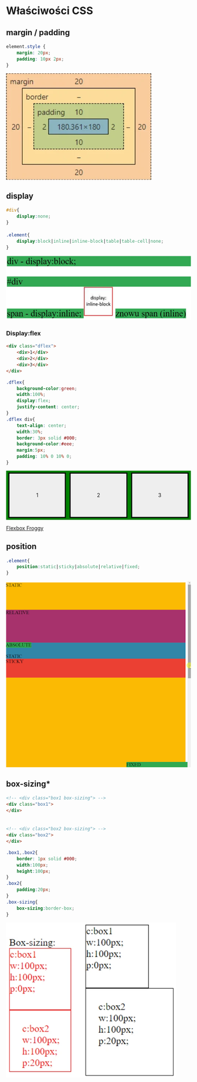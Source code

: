 # Właściwości CSS
## margin / padding
<div class="standardWrapper">
<div>

```css
element.style {
    margin: 20px;
    padding: 10px 2px;
}
```
</div>
<div>

![Margin & padding difference](../images/css_margin_padding.webp)

</div>
</div>

## display
```css
#div{
	display:none;
}

.element{
	display:block|inline|inline-block|table|table-cell|none;
}
```

![CSS Displays](../images/css_displays.webp)

### Display:flex
<div class="code">

```html
<div class="dflex">
	<div>1</div>
	<div>2</div>
	<div>3</div>
</div>
```

```css
.dflex{
	background-color:green;
	width:100%;
	display:flex;
	justify-content: center;
}
.dflex div{
	text-align: center;
	width:30%;
	border: 3px solid #000;
	background-color:#eee;
	margin:5px;
	padding: 10% 0 10% 0;
}
```
</div>

<script>
	window.addEventListener('load', () => {

		
		document.querySelector('.code').style.border = "2px dashed red;"

	})
</script>


<style>
	.flex{
		background-color:green;
		width:100%;
		display:flex;
		justify-content: center;
	}
	.flex div{
		text-align: center;
		width:30%;
		border: 3px solid #000;
		background-color:#eee;
		margin:5px;
		padding: 10% 0 10% 0;
	}
</style>
<div class="container">
	<div class="flex">
		<div>
			1
		</div>
		<div>
			2
		</div>
		<div>
			3
		</div>
	</div>
</div>

[Flexbox Froggy](https://flexboxfroggy.com/)

## position
```css
.element{
	position:static|sticky|absolute|relative|fixed;
}

```
![positions](../images/css_positions.gif)



## box-sizing*
```html
<!-- <div class="box1 box-sizing"> -->
<div class="box1">
</div>


<!-- <div class="box2 box-sizing"> -->
<div class="box2">
</div>
```
```css
.box1,.box2{
	border: 1px solid #000;
	width:100px;
	height:100px;
}
.box2{
	padding:20px;
}
.box-sizing{
	box-sizing:border-box;
}
```
![box-sizing](../images/css_box_sizing.webp)

